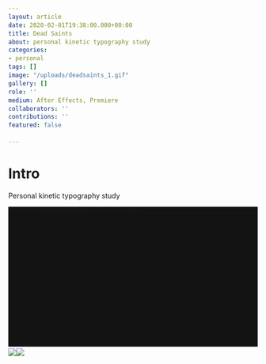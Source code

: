 ```yaml
---
layout: article
date: 2020-02-01T19:38:00.000+00:00
title: Dead Saints
about: personal kinetic typography study
categories:
- personal
tags: []
image: "/uploads/deadsaints_1.gif"
gallery: []
role: ''
medium: After Effects, Premiere
collaborators: ''
contributions: ''
featured: false

---
```

# Intro

Personal kinetic typography study

![](/uploads/deadsaints.gif)![](/uploads/deadsaints_2-1.gif)![](/uploads/deadsaints_3-1.gif)